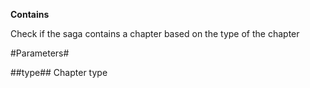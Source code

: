 **Contains**

Check if the saga contains a chapter based on the type of the chapter

#Parameters#


##type##
Chapter type
